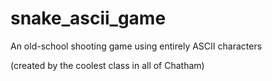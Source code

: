 snake_ascii_game
================

An old-school shooting game using entirely ASCII characters

(created by the coolest class in all of Chatham)
